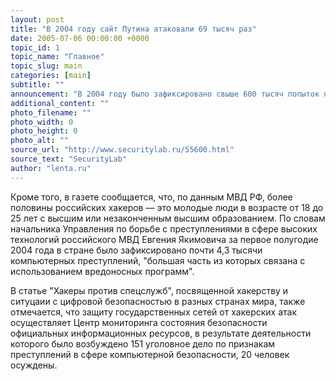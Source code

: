 ```yaml
---
layout: post
title: "В 2004 году сайт Путина атаковали 69 тысяч раз"
date: 2005-07-06 00:00:00 +0000
topic_id: 1
topic_name: "Главное"
topic_slug: main
categories: [main]
subtitle: ""
announcement: "В 2004 году было зафиксировано свыше 600 тысяч попыток неправомерного проникновения в информационные ресурсы органов государственной власти РФ, причём 69 тысяч атак было направлено против официального интернет-сайта президента России. Эти сведения приводятся в свежем (25) номере газеты \"Версия\" со ссылкой на директора российского ФСБ Николая Патрушева."
additional_content: ""
photo_filename: ""
photo_width: 0
photo_height: 0
photo_alt: ""
source_url: "http://www.securitylab.ru/55600.html"
source_text: "SecurityLab"
author: "lenta.ru"
---
```

Кроме того, в газете сообщается, что, по данным МВД РФ, более половины российских хакеров &mdash; это молодые люди в возрасте от 18 до 25 лет с высшим или незаконченным высшим образованием. По словам начальника Управления по борьбе с преступлениями в сфере высоких технологий российского МВД Евгения Якимовича за первое полугодие 2004 года в стране было зафиксировано почти 4,3 тысячи компьютерных преступлений, "большая часть из которых связана с использованием вредоносных программ".

В статье "Хакеры против спецслужб", посвященной хакерству и ситуцаии с цифровой безопасностью в разных странах мира, также отмечается, что защиту государственных сетей от хакерских атак осуществляет Центр мониторинга состояния безопасности официальных информационных ресурсов, в результате деятельности которого было возбуждено 151 уголовное дело по признакам преступлений в сфере компьютерной безопасности, 20 человек осуждены.
